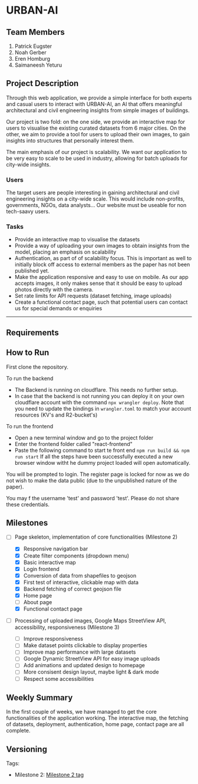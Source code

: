 # URBAN-AI

## Team Members

1. Patrick Eugster
2. Noah Gerber
3. Eren Homburg
4. Saimaneesh Yeturu

## Project Description

Through this web application, we provide a simple interface for both experts and casual users to interact with URBAN-AI, an AI that offers meaningful architectural and civil engineering insights from simple images of buildings.

Our project is two fold: on the one side, we provide an interactive map for users to visualise the existing curated datasets from 6 major cities. On the other, we aim to provide a tool for users to upload their own images, to gain insights into structures that personally interest them.

The main emphasis of our project is scalability. We want our application to be very easy to scale to be used in industry, allowing for batch uploads for city-wide insights.

### Users
The target users are people interesting in gaining architectural and civil engineering insights on a city-wide scale. This would include non-profits, governments, NGOs, data analysts... Our website must be useable for non tech-saavy users.

### Tasks
- Provide an interactive map to visualise the datasets
- Provide a way of uploading your own images to obtain insights from the model, placing an emphasis on scalability
- Authentication, as part of of scalability focus. This is important as well to initially block off access to external members as the paper has not been published yet.
- Make the application responsive and easy to use on mobile. As our app accepts images, it only makes sense that it should be easy to upload photos directly with the camera.
- Set rate limits for API requests (dataset fetching, image uploads)
- Create a functional contact page, such that potential users can contact us for special demands or enquiries

---

## Requirements

## How to Run

First clone the repository.

To run the backend

- The Backend is running on cloudflare. This needs no further setup.
- In case that the backend is not running you can deploy it on your own cloudflare account with the command `npx wrangler deploy`. Note that you need to update the bindings in `wrangler.toml` to match your account resources (KV's and R2-bucket's)

To run the frontend

- Open a new terminal window and go to the project folder
- Enter the frontend folder called "react-frontend"
- Paste the following command to start te front end `npm run build && npm run start`
  If all the steps have been successfully executed a new browser window witht he dummy project loaded will open automatically.

You will be prompted to login. The register page is locked for now as we do not wish to make the data public (due to the unpublished nature of the paper).

You may f the username 'test' and password 'test'. Please do not share these credentials.

## Milestones

- [ ] Page skeleton, implementation of core functionalities (Milestone 2)

  - [x] Responsive navigation bar
  - [x] Create filter components (dropdown menu)
  - [x] Basic interactive map
  - [x] Login frontend
  - [x] Conversion of data from shapefiles to geojson
  - [x] First test of interactive, clickable map with data
  - [x] Backend fetching of correct geojson file
  - [x] Home page
  - [ ] About page
  - [x] Functional contact page

- [ ] Processing of uploaded images, Google Maps StreetView API, accessibility, responsiveness (Milestone 3)
  - [ ] Improve responsiveness
  - [ ] Make dataset points clickable to display properties
  - [ ] Improve map performance with large datasets
  - [ ] Google Dynamic StreetView API for easy image uploads
  - [ ] Add animations and updated design to homepage
  - [ ] More consisent design layout, maybe light & dark mode
  - [ ] Respect some accessibilities

## Weekly Summary

In the first couple of weeks, we have managed to get the core functionalities of the application working. The interactive map, the fetching of datasets, deployment, authentication, home page, contact page are all complete.

## Versioning

Tags:

- Milestone 2: [Milestone 2 tag](https://gitlab.ethz.ch/webdev-hs24-urbanai/frontend/-/tags/v0.1)

